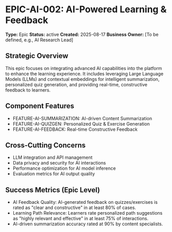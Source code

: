 # EPIC-AI-002: AI-Powered Learning & Feedback

**Type:** Epic
**Status:** active
**Created:** 2025-08-17
**Business Owner:** [To be defined, e.g., AI Research Lead]

## Strategic Overview
This epic focuses on integrating advanced AI capabilities into the platform to enhance the learning experience. It includes leveraging Large Language Models (LLMs) and contextual embeddings for intelligent summarization, personalized quiz generation, and providing real-time, constructive feedback to learners.

## Component Features
- FEATURE-AI-SUMMARIZATION: AI-driven Content Summarization
- FEATURE-AI-QUIZGEN: Personalized Quiz & Exercise Generation
- FEATURE-AI-FEEDBACK: Real-time Constructive Feedback

## Cross-Cutting Concerns
- LLM integration and API management
- Data privacy and security for AI interactions
- Performance optimization for AI model inference
- Evaluation metrics for AI output quality

## Success Metrics (Epic Level)
- AI Feedback Quality: AI-generated feedback on quizzes/exercises is rated as "clear and constructive" in at least 80% of cases.
- Learning Path Relevance: Learners rate personalized path suggestions as "highly relevant and effective" in at least 75% of interactions.
- AI-driven summarization accuracy rated at 90% by content specialists.
